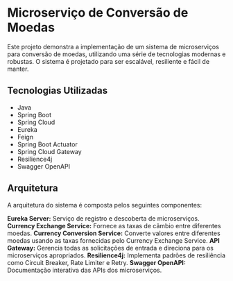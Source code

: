 # Microserviço de Conversão de Moedas
Este projeto demonstra a implementação de um sistema de microserviços para conversão de moedas, utilizando uma série de tecnologias modernas e robustas. O sistema é projetado para ser escalável, resiliente e fácil de manter.

## Tecnologias Utilizadas
* Java
* Spring Boot
* Spring Cloud
* Eureka
* Feign
* Spring Boot Actuator
* Spring Cloud Gateway
* Resilience4j
* Swagger OpenAPI
  
## Arquitetura
A arquitetura do sistema é composta pelos seguintes componentes:

**Eureka Server:** Serviço de registro e descoberta de microserviços.
**Currency Exchange Service:** Fornece as taxas de câmbio entre diferentes moedas.
**Currency Conversion Service:** Converte valores entre diferentes moedas usando as taxas fornecidas pelo Currency Exchange Service.
**API Gateway:** Gerencia todas as solicitações de entrada e direciona para os microserviços apropriados.
**Resilience4j:** Implementa padrões de resiliência como Circuit Breaker, Rate Limiter e Retry.
**Swagger OpenAPI:** Documentação interativa das APIs dos microserviços.
